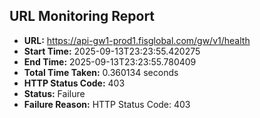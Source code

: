 ## URL Monitoring Report

- **URL:** https://api-gw1-prod1.fisglobal.com/gw/v1/health
- **Start Time:** 2025-09-13T23:23:55.420275
- **End Time:** 2025-09-13T23:23:55.780409
- **Total Time Taken:** 0.360134 seconds
- **HTTP Status Code:** 403
- **Status:** Failure
- **Failure Reason:** HTTP Status Code: 403

